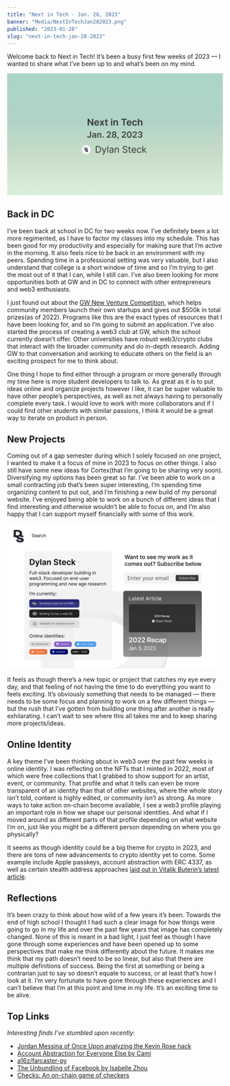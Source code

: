 ```yaml
---
title: "Next in Tech - Jan. 28, 2023"
banner: "Media/NextInTechJan282023.png"
published: "2023-01-28"
slug: "next-in-tech-jan-28-2023"
---
```


Welcome back to Next in Tech! It’s been a busy first few weeks of 2023 — I wanted to share what I’ve been up to and what’s been on my mind.

![Next in Tech - Jan. 28, 2023](Media/NextInTechJan282023.png)

## Back in DC

I’ve been back at school in DC for two weeks now. I’ve definitely been a lot more regimented, as I have to factor my classes into my schedule. This has been good for my productivity and especially for making sure that I’m active in the morning. It also feels nice to be back in an environment with my peers. Spending time in a professional setting was very valuable, but I also understand that college is a short window of time and so I’m trying to get the most out of it that I can, while I still can. I’ve also been looking for more opportunities both at GW and in DC to connect with other entrepreneurs and web3 enthusiasts.

I just found out about the [GW New Venture Competition](https://newventurecompetition.gwu.edu/), which helps community members launch their own startups and gives out $500k in total prizes(as of 2022). Programs like this are the exact types of resources that I have been looking for, and so I’m going to submit an application. I’ve also started the process of creating a web3 club at GW, which the school currently doesn’t offer. Other universities have robust web3/crypto clubs that interact with the broader community and do in-depth research. Adding GW to that conversation and working to educate others on the field is an exciting prospect for me to think about.

One thing I hope to find either through a program or more generally through my time here is more student developers to talk to. As great as it is to put ideas online and organize projects however I like, it can be super valuable to have other people’s perspectives, as well as not always having to personally complete every task. I would love to work with more collaborators and if I could find other students with similar passions, I think it would be a great way to iterate on product in person.

## New Projects

Coming out of a gap semester during which I solely focused on one project, I wanted to make it a focus of mine in 2023 to focus on other things. I also still have some new ideas for Cortex(that I’m going to be sharing very soon). Diversifying my options has been great so far. I’ve been able to work on a small contracting job that’s been super interesting, I’m spending time organizing content to put out, and I’m finishing a new build of my personal website. I’ve enjoyed being able to work on a bunch of different ideas that I find interesting and otherwise wouldn’t be able to focus on, and I’m also happy that I can support myself financially with some of this work.

![A preview of my personal site](Media/DSSiteMockupJan23.png)

It feels as though there’s a new topic or project that catches my eye every day, and that feeling of not having the time to do everything you want to feels exciting. It’s obviously something that needs to be managed — there needs to be some focus and planning to work on a few different things — but the rush that I’ve gotten from building one thing after another is really exhilarating. I can’t wait to see where this all takes me and to keep sharing more projects/ideas.

## Online Identity

A key theme I’ve been thinking about in web3 over the past few weeks is online identity. I was reflecting on the NFTs that I minted in 2022, most of which were free collections that I grabbed to show support for an artist, event, or community. That profile and what it tells can even be more transparent of an identity than that of other websites, where the whole story isn’t told, content is highly edited, or community isn’t as strong. As more ways to take action on-chain become available, I see a web3 profile playing an important role in how we shape our personal identities. And what if I moved around as different parts of that profile depending on what website I’m on, just like you might be a different person depending on where you go physically?

It seems as though identity could be a big theme for crypto in 2023, and there are tons of new advancements to crypto identity yet to come. Some example include Apple passkeys, account abstraction with ERC 4337, as well as certain stealth address approaches [laid out in Vitalik Buterin’s latest article](https://vitalik.eth.limo/general/2023/01/20/stealth.html).

## Reflections

It’s been crazy to think about how wild of a few years it’s been. Towards the end of high school I thought I had such a clear image for how things were going to go in my life and over the past few years that image has completely changed. None of this is meant in a bad light, I just feel as though I have gone through some experiences and have been opened up to some perspectives that make me think differently about the future. It makes me think that my path doesn’t need to be so linear, but also that there are multiple definitions of success. Being the first at something or being a contrarian just to say so doesn’t equate to success, or at least that’s how I look at it. I’m very fortunate to have gone through these experiences and I can’t believe that I’m at this point and time in my life. It’s an exciting time to be alive.

## Top Links

_Interesting finds I’ve stumbled upon recently:_
- [Jordan Messina of Once Upon analyzing the Kevin Rose hack](https://twitter.com/jordanmessina/status/1618822994784325635)
- [Account Abstraction for Everyone Else by Cami](https://camiinthisthang.substack.com/p/account-abstraction-for-everyone)
- [a16z/farcaster-py](https://github.com/a16z/farcaster-py)
- [The Unbundling of Facebook by Isabelle Zhou](https://isabelle-zhou.medium.com/the-unbundling-of-facebook-bdab311aa27f)
- [Checks: An on-chain game of checkers](https://gate.highlight.xyz/page/n20gw5rs)